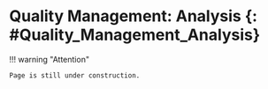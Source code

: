 # Quality Management: Analysis {: #Quality_Management_Analysis}


!!! warning "Attention"

    Page is still under construction.



